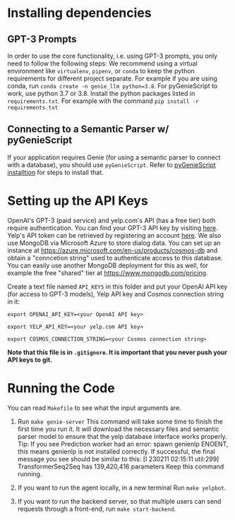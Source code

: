 # Installing dependencies
## GPT-3 Prompts
In order to use the core functionality, i.e. using GPT-3 prompts, you only need to follow the following steps:
We recommend using a virtual environment like `virtualenv`, `pipenv`, or `conda` to keep the python requirements for different project separate. For example if you are using conda, run `conda create -n genie_llm python=3.8`. For pyGenieScript to work, use python 3.7 or 3.8.
Install the python packages listed in `requirements.txt`. For example with the command `pip install -r requirements.txt`

## Connecting to a Semantic Parser w/ pyGenieScript
If your application requires Genie (for using a semantic parser to connect with a database), you should use `pyGenieScript`. Refer to [pyGenieScript installtion](https://github.com/stanford-oval/pyGenieScript#installation) for steps to install that.

# Setting up the API Keys
OpenAI's GPT-3 (paid service) and yelp.com's API (has a free tier) both require authentication.
You can find your GPT-3 API key by visiting [here](https://platform.openai.com/account/api-keys). Yelp's API token can be retrieved by registering an account [here](https://fusion.yelp.com/).
We also use MongoDB via Microsoft Azure to store dialog data. You can set up an instance at https://azure.microsoft.com/en-us/products/cosmos-db and obtain a "conncetion string" used to authenticate access to this database. You can easily use another MongoDB deployment for this as well, for example the free "shared" tier at https://www.mongodb.com/pricing.

Create a text file named `API_KEYS` in this folder and put your OpenAI API key (for access to GPT-3 models), Yelp API key and Cosmos connection string in it:

`export OPENAI_API_KEY=<your OpenAI API key>`

`export YELP_API_KEY=<your yelp.com API key>`

`export COSMOS_CONNECTION_STRING=<your Cosmos connection string>`

**Note that this file is in `.gitignore`. It is important that you never push your API keys to git.**

# Running the Code
You can read `Makefile` to see what the input arguments are.
1. Run `make genie-server`
This command will take some time to finish the first time you run it. It will download the necessary files and semantic parser model to ensure that the yelp database interface works properly.
<br>Tip: If you see Prediction worker had an error: spawn genienlp ENOENT, this means genienlp is not installed correctly.
If successful, the final message you see should be similar to this:
[I 230211 02:15:11 util:299] TransformerSeq2Seq has 139,420,416 parameters
Keep this command running.

1. If you want to run the agent locally, in a new terminal Run `make yelpbot`.
1. If you want to run the backend server, so that multiple users can send requests through a front-end, run `make start-backend`.

